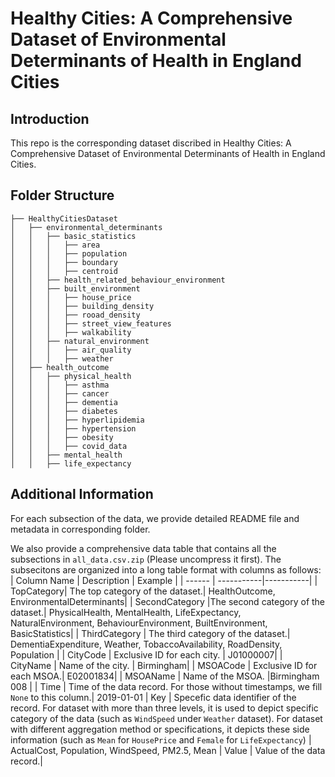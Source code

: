 # Healthy Cities: A Comprehensive Dataset of Environmental Determinants of Health in England Cities

## Introduction

This repo is the corresponding dataset discribed in Healthy Cities: A Comprehensive Dataset of Environmental Determinants of Health in England Cities.

## Folder Structure
```none
├── HealthyCitiesDataset
│   ├── environmental_determinants
│   │   ├── basic_statistics 
│   │   │   ├── area
│   │   │   ├── population
│   │   │   ├── boundary
│   │   │   ├── centroid
│   │   ├── health_related_behaviour_environment
│   │   ├── built_environment
│   │   │   ├── house_price
│   │   │   ├── building_density
│   │   │   ├── rooad_density
│   │   │   ├── street_view_features
│   │   │   ├── walkability
│   │   ├── natural_environment
│   │   │   ├── air_quality
│   │   │   ├── weather
│   ├── health_outcome
│   │   ├── physical_health
│   │   │   ├── asthma
│   │   │   ├── cancer
│   │   │   ├── dementia
│   │   │   ├── diabetes
│   │   │   ├── hyperlipidemia
│   │   │   ├── hypertension
│   │   │   ├── obesity
│   │   │   ├── covid_data
│   │   ├── mental_health
│   │   ├── life_expectancy
```

## Additional Information
For each subsection of the data, we provide detailed README file and metadata in corresponding folder.

We also provide a comprehensive data table that contains all the subsections in `all_data.csv.zip` (Please uncompress it first). The subsecitons are organized into a long table format with columns as follows:
| Column Name | Description | Example |
| ------ | -----------|-----------|
| TopCategory| The top category of the dataset.| HealthOutcome, EnvironmentalDeterminants|
| SecondCategory |The second category of the dataset.| PhysicalHealth, MentalHealth, LifeExpectancy, NaturalEnvironment, BehaviourEnvironment, BuiltEnvironment, BasicStatistics|
| ThirdCategory | The third category of the dataset.| DementiaExpenditure, Weather, TobaccoAvailability, RoadDensity, Population |
| CityCode | Exclusive ID for each city. | J01000007|
| CityName | Name of the city. | Birmingham|
| MSOACode | Exclusive ID for each MSOA.| E02001834|
| MSOAName | Name of the MSOA. |Birmingham 008 |
| Time | Time of the data record. For those without timestamps, we fill `None` to this column.| 2019-01-01
| Key | Specefic data identifier of the record. For dataset with more than three levels, it is used to depict specific category of the data (such as `WindSpeed` under `Weather` dataset). For dataset with different aggregation method or specifications, it depicts these side information (such as `Mean` for `HousePrice` and `Female` for `LifeExpectancy`) | ActualCost, Population, WindSpeed, PM2.5, Mean
| Value | Value of the data record.| 


